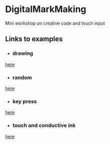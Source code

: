 # DigitalMarkMaking
Mini workshop on creative code and touch input


## Links to examples

- ### drawing 
[here](https://editor.p5js.org/j3nsykes/sketches/HJbOWqeCm)

- ### random
[here](https://editor.p5js.org/j3nsykes/sketches/HkYgM5lCm)

- ### key press
[here](https://editor.p5js.org/j3nsykes/sketches/rkEJVqlRX)

- ### touch and  conductive ink
[here](https://editor.p5js.org/jen_GSA/sketches/zh-QwWC2)
